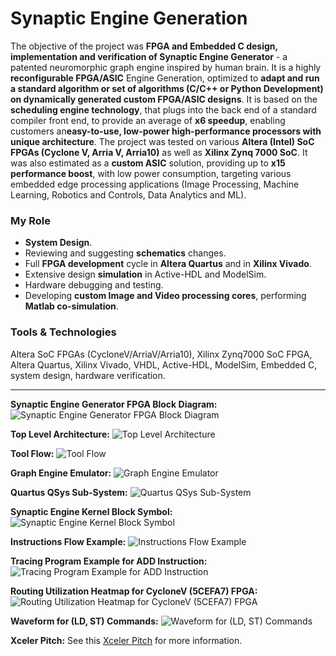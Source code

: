 # Synaptic Engine Generation
The objective of the project was **FPGA and Embedded C design, implementation and verification of Synaptic Engine Generator** - a patented neuromorphic graph engine inspired by human brain. It is a highly **reconfigurable FPGA/ASIC** Engine Generation, optimized to **adapt and run a standard algorithm or set of algorithms (C/C++ or Python Development) on dynamically generated custom FPGA/ASIC designs**. It is based on the **scheduling engine technology**, that plugs into the back end of a standard compiler front end, to provide an average of **x6 speedup**, enabling customers an**easy-to-use, low-power high-performance processors with unique architecture**.
The project was tested on various **Altera (Intel) SoC FPGAs (Cyclone V, Arria V, Arria10)** as well as **Xilinx Zynq 7000 SoC**. It was also estimated as a **custom ASIC** solution, providing up to **x15 performance boost**, with low power consumption, targeting various embedded edge processing applications (Image Processing, Machine Learning, Robotics and Controls, Data Analytics and ML).


### My Role
- **System Design**.
- Reviewing and suggesting **schematics** changes.
- Full **FPGA development** cycle in **Altera Quartus** and in **Xilinx Vivado**.
- Extensive design **simulation** in Active-HDL and ModelSim.
- Hardware debugging and testing.
- Developing **custom Image and Video processing cores**, performing **Matlab co-simulation**.

### Tools & Technologies
Altera SoC FPGAs (CycloneV/ArriaV/Arria10), Xilinx Zynq7000 SoC FPGA, Altera Quartus, Xilinx Vivado, VHDL, Active-HDL, ModelSim, Embedded C, system design, hardware verification.

<hr>

**Synaptic Engine Generator FPGA Block Diagram:**
<img alt="Synaptic Engine Generator FPGA Block Diagram" src="00Synaptic Engine Generator FPGA Block Diagram.png">

**Top Level Architecture:**
<img alt="Top Level Architecture" src="01Top Level Architecture.png">

**Tool Flow:**
<img alt="Tool Flow" src="02Tool Flow.png">

**Graph Engine Emulator:**
<img alt="Graph Engine Emulator" src="03Graph Engine Emulator.jpg">

**Quartus QSys Sub-System:**
<img alt="Quartus QSys Sub-System" src="04Quartus QSys Sub-System.png">

**Synaptic Engine Kernel Block Symbol:**
<img alt="Synaptic Engine Kernel Block Symbol" src="05Synaptic Engine Kernel Block Symbol.png">

**Instructions Flow Example:**
<img alt="Instructions Flow Example" src="06Instructions Flow Example.png">

**Tracing Program Example for ADD Instruction:**
<img alt="Tracing Program Example for ADD Instruction" src="07Tracing Program Example for ADD Instruction.png">

**Routing Utilization Heatmap for CycloneV (5CEFA7) FPGA:**
<img alt="Routing Utilization Heatmap for CycloneV (5CEFA7) FPGA" src="08Routing Utilization Heatmap for CycloneV (5CEFA7) FPGA.jpg">

**Waveform for (LD, ST) Commands:**
<img alt="Waveform for (LD, ST) Commands" src="09Waveform for (LD, ST) Commands.png">

**Xceler Pitch:**
See this [Xceler Pitch](10Xceler%20Pitch.pdf) for more information.